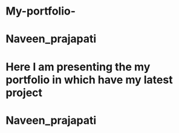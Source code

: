 ﻿# My-portfolio-
# Naveen_prajapati
# Here I am presenting the my portfolio in which have my latest project 
# Naveen_prajapati
